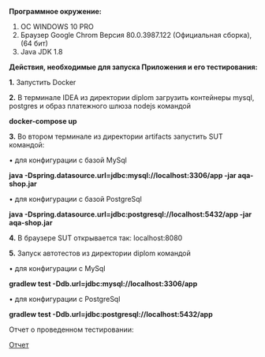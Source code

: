 **Программное окружение:**
1.	ОС WINDOWS 10 PRO
2.	Браузер Google Chrom Версия 80.0.3987.122 (Официальная сборка), (64 бит)
3.	Java JDK 1.8

**Действия, необходимые для запуска Приложения и его тестирования:**

**1.** Запустить Docker

**2.** В терминале IDEA из директории diplom загрузить контейнеры mysql, postgres и образ платежного шлюза nodejs командой

**docker-compose up**

**3.** Во втором терминале из директории artifacts запустить SUT командой:

•	для конфигурации с базой MySql

**java -Dspring.datasource.url=jdbc:mysql://localhost:3306/app -jar aqa-shop.jar**

•	для конфигурации с базой PostgreSql

**java -Dspring.datasource.url=jdbc:postgresql://localhost:5432/app -jar aqa-shop.jar**

**4.** В браузере SUT открывается так: localhost:8080

**5.** Запуск автотестов из директории diplom командой

•	для конфигурации с MySql

**gradlew test -Ddb.url=jdbc:mysql://localhost:3306/app**

•	для конфигурации с PostgreSql

**gradlew test -Ddb.url=jdbc:postgresql://localhost:5432/app**


Отчет о проведенном тестировании:

[Отчет](https://github.com/SvetlanaVas/diplom/blob/master/Report.md)


